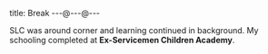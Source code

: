 title: Break
---@---@---

SLC was around corner and learning continued in background. My schooling completed at **Ex-Servicemen Children Academy**.
